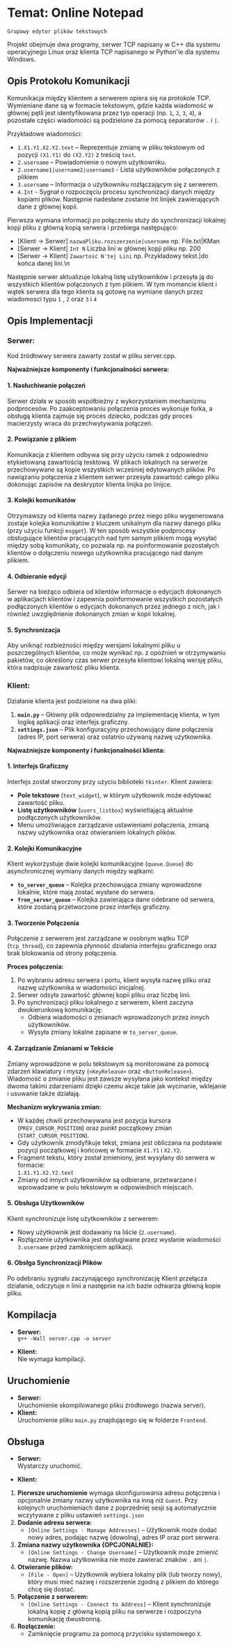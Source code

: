 # Temat: Online Notepad 
 `Grupowy edytor plików tekstowych`
 
 Projekt obejmuje dwa programy, serwer TCP napisany w C++ dla systemu operacyjnego Linux oraz klienta TCP napisanego w Python'ie dla systemu Windows.

## Opis Protokołu Komunikacji

Komunikacja między klientem a serwerem opiera się na protokole TCP. Wymieniane dane są w formacie tekstowym, gdzie każda wiadomość w głównej pętli jest identyfikowana przez typ operacji (np. `1`, `2`, `3`, `4`), a pozostałe części wiadomości są podzielone za pomocą separatorów `.` i `|`.  

Przykładowe wiadomości:  
- `1.X1.Y1.X2.Y2.text` – Reprezentuje zmianę w pliku tekstowym od pozycji `(X1.Y1)` do `(X2.Y2)` z treścią `text`.  
- `2.username` – Powiadomienie o nowym użytkowniku.  
- `2.username1|username2|username3` - Lista użytkowników połączonych z plikiem
- `3.username` – Informacja o użytkowniku rozłączającym się z serwerem.  
- `4.Int` - Sygnał o rozpoczęciu procesu synchronizacji danych między kopiami plików. Następnie nadesłane zostanie Int linijek zawierających dane z głównej kopii.

Pierwsza wymiana informacji po połączeniu służy do synchronizacji lokalnej kopji pliku z główną kopią serwera i przebiega następująco:

- [Klient -> Serwer] `nazwaPliku.rozszerzenie|username` np. File.txt|KMan
- [Serwer -> Klient] `Int N` Liczba lini w głównej kopji pliku np. 200
- [Serwer -> Klient] `Zawartość N'tej Lini` np. Przykładowy tekst.|do końca danej lini.\n

Następnie serwer aktualizuje lokalną listę użytkowników i przesyła ją do wszystkich klientów połączonych z tym plikiem.
W tym momencie klient i wątek serwera dla tego klienta są gotowę na wymiane danych przez wiadomosci typu `1` , `2` oraz `3` i `4`

## Opis Implementacji

### Serwer:

Kod źródłowwy serwera zawarty został w pliku server.cpp.

**Najważniejsze komponenty i funkcjonalności serwera:**
#### 1. Nasłuchiwanie połączeń
Serwer działa w sposób współbieżny z wykorzystaniem mechanizmu podprocesów. Po zaakceptowaniu połączenia proces wykonuje forka, a obsługą klienta zajmuje się proces dziecko, podczas gdy proces macierzysty wraca do przechwytywania połączeń.

#### 2. Powiązanie z plikiem
Komunikacja z klientem odbywa się przy użyciu ramek z odpowiednio etykietowaną zawartością tesktową. W plikach lokalnych na serwerze przechowywane są kopie wszystkich wcześniej edytowanych plików. Po nawiązaniu połączenia z klientem serwer przesyła zawartość całego pliku dokonując zapisów na deskryptor klienta linijka po linijce.

#### 3. Kolejki komunikatów
Otrzymawszy od klienta nazwy żądanego przez niego pliku wygenerowana zostaje kolejka komunikatów z kluczem unikalnym dla nazwy danego pliku (przy użyciu funkcji `msgget`). W ten sposób wszystkie podprocesy obsługujące klientów pracujących nad tym samym plikiem mogą wysyłać między sobą komunikaty, co pozwala np. na poinformowanie pozostałych klientów o dołączeniu nowego użytkownika pracującego nad danym plikiem.

#### 4. Odbieranie edycji
Serwer na bieżąco odbiera od klientów informacje o edycjach dokonanych w aplikacjach klientów i zapewnia poinformowanie wszystkich pozostałych podłączonych klientów o edycjach dokonanych przez jednego z nich, jak i również uwzględnienie dokonanych zmian w kopii lokalnej.

#### 5. Synchronizacja
Aby uniknąć rozbieżności między wersjami lokalnymi pliku u poszczególnych klientów, co może wynikać np. z opóźnień w otrzymywaniu pakietów, co określony czas serwer przesyła klientowi lokalną wersję pliku, która nadpisuje zawartość pliku klienta.

### Klient:  

Działanie klienta jest podzielone na dwa pliki:  
1. **`main.py`** – Główny plik odpowiedzialny za implementację klienta, w tym logikę aplikacji oraz interfejs graficzny.  
2. **`settings.json`** – Plik konfiguracyjny przechowujący dane połączenia (adres IP, port serwera) oraz ostatnio używaną nazwę użytkownika.  

**Najważniejsze komponenty i funkcjonalności klienta:** 
#### 1. Interfejs Graficzny  
Interfejs został stworzony przy użyciu biblioteki `tkinter`. Klient zawiera:  
- **Pole tekstowe** (`text_widget`), w którym użytkownik może edytować zawartość pliku.  
- **Listę użytkowników** (`users_listbox`) wyświetlającą aktualnie podłączonych użytkowników.  
- Menu umożliwiające zarządzanie ustawieniami połączenia, zmianą nazwy użytkownika oraz otwieraniem lokalnych plików.

#### 2. Kolejki Komunikacyjne  
Klient wykorzystuje dwie kolejki komunikacyjne (`queue.Queue`) do asynchronicznej wymiany danych między wątkami:  
- **`to_server_queue`** – Kolejka przechowująca zmiany wprowadzone lokalnie, które mają zostać wysłane do serwera.  
- **`from_server_queue`** – Kolejka zawierająca dane odebrane od serwera, które zostaną przetworzone przez interfejs graficzny.

#### 3. Tworzenie Połączenia  
Połączenie z serwerem jest zarządzane w osobnym wątku TCP (`tcp_thread`), co zapewnia płynność działania interfejsu graficznego oraz brak blokowania od strony połączenia.  

**Proces połączenia:**  
1. Po wybraniu adresu serwera i portu, klient wysyła nazwę pliku oraz nazwę użytkownika w wiadomości inicjalnej.  
2. Serwer odsyła zawartość głównej kopii pliku oraz liczbę linii.  
3. Po synchronizacji pliku lokalnego z serwerem, klient zaczyna dwukierunkową komunikację:  
   - Odbiera wiadomości o zmianach wprowadzonych przez innych użytkowników.  
   - Wysyła zmiany lokalne zapisane w `to_server_queue`.  

#### 4. Zarządzanie Zmianami w Tekście  
Zmiany wprowadzone w polu tekstowym są monitorowane za pomocą zdarzeń klawiatury i myszy (`<KeyRelease>` oraz `<ButtonRelease>`). Wiadomość o zmianie pliku jest zawsze wysyłana jako kontekst między dwoma takimi zdarzeniami dzięki czemu akcje takie jak wycinanie, wklejanie i usuwanie także działają.

**Mechanizm wykrywania zmian:**  
- W każdej chwili przechowywana jest pozycja kursora (`PREV_CURSOR_POSITION`) oraz punkt początkowy zmian (`START_CURSOR_POSITION`).  
- Gdy użytkownik zmodyfikuje tekst, zmiana jest obliczana na podstawie pozycji początkowej i końcowej w formacie `X1.Y1` i `X2.Y2`.  
- Fragment tekstu, który został zmieniony, jest wysyłany do serwera w formacie:  
`1.X1.Y1.X2.Y2.text`
- Zmiany od innych użytkowników są odbierane, przetwarzane i wprowadzane w polu tekstowym w odpowiednich miejscach.

#### 5. Obsługa Użytkowników  
Klient synchronizuje listę użytkowników z serwerem:  
- Nowy użytkownik jest dodawany na liście (`2.username`).  
- Rozłączenie użytkownika jest obsługiwane przez wysłanie wiadomości `3.username` przed zamknięciem aplikacji.

#### 6. Obsłga Synchronizacji Plików
Po odebraniu sygnału zaczynającego synchronizację Klient przełącza działanie, odczytuje n linii a następnie na ich bazie odtwarza główną kopie pliku.


## Kompilacja
- **Serwer:**  
`g++ -Wall server.cpp -o server`

- **Klient:**  
Nie wymaga kompilacji.

## Uruchomienie 
- **Serwer:**  
Uruchomienie skompilowanego pliku źródłowego (nazwa server).  
- **Klient:**  
Uruchomienie pliku `main.py` znajdującego się w folderze `Frontend`.  

## Obsługa  
- **Serwer:**  
Wystarczy uruchomić.  

- **Klient:**  
1. **Pierwsze uruchomienie** wymaga skonfigurowania adresu połączenia i opcjonalnie zmiany nazwy użytkownika na inną niż `Guest`. Przy kolejnych uruchomieniach dane z poprzedniej sesji są automatycznie wczytywane z pliku ustawień `settings.json`
2. **Dodanie adresu serwera:**  
   - `[Online Settings - Manage Addresses]` – Użytkownik może dodać nowy adres, podając nazwę (dowolną), adres IP oraz port serwera.  
3. **Zmiana nazwy użytkownika {OPCJONALNIE}:**  
   - `[Online Settings - Change Username]` – Użytkownik może zmienić nazwę. Nazwa użytkownika nie może zawierać znaków `.` ani `|`.  
4. **Otwieranie plików:**  
   - `[File - Open]` – Użytkownik wybiera lokalny plik (lub tworzy nowy), który musi mieć nazwę i rozszerzenie zgodną z plikiem do którego chcę się dostać.  
5. **Połączenie z serwerem:**  
   - `[Online Settings - Connect to Address]` – Klient synchronizuje lokalną kopię z główną kopią pliku na serwerze i rozpoczyna komunikację dwustronną. 
6. **Rozłączenie:**  
   - Zamknięcie programu za pomocą przycisku systemowego `X`.
